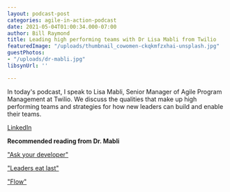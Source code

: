 ```yaml
---
layout: podcast-post
categories: agile-in-action-podcast
date: 2021-05-04T01:00:34.000-07:00
author: Bill Raymond
title: Leading high performing teams with Dr Lisa Mabli from Twilio
featuredImage: "/uploads/thumbnail_cowomen-ckqkmfzxhai-unsplash.jpg"
guestPhotos:
- "/uploads/dr-mabli.jpg"
libsynUrl: ''

---
```

In today's podcast, I speak to Lisa Mabli, Senior Manager of Agile Program Management at Twilio. We discuss the qualities that make up high performing teams and strategies for how new leaders can build and enable their teams.

[LinkedIn](https://www.linkedin.com/in/lisamabli/ "LinkedIn")

**Recommended reading from Dr. Mabli**

["Ask your developer"](https://www.amazon.com/Ask-Your-Developer-Software-Developers/dp/0063018292 '"Ask your developer"')

["Leaders eat last"](https://www.amazon.com/Leaders-Eat-Last-Together-Others/dp/1591848016/ref=sr_1_1?dchild=1&keywords=leaders+eat+last&qid=1619762105&s=books&sr=1-1 '"Leaders eat last"')

["Flow"](https://www.amazon.com/Flow-Change-Makers-Mavericks-Innovation-Transformation-ebook/dp/B07FK5Y122/ref=sr_1_1?dchild=1&keywords=flow+finn+goulding&qid=1619761923&s=books&sr=1-1 '"Flow"')